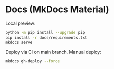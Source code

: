 # Docs (MkDocs Material)

Local preview:

```bash
python -m pip install --upgrade pip
pip install -r docs/requirements.txt
mkdocs serve
```

Deploy via CI on main branch. Manual deploy:

```bash
mkdocs gh-deploy --force
```
